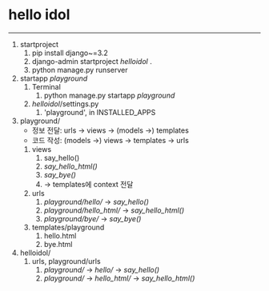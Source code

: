 # hello idol

---
1. startproject
   1. pip install django~=3.2
   2. django-admin startproject _helloidol_ .
   3. python manage.py runserver
2. startapp _playground_
   1. Terminal
      1. python manage.py startapp _playground_
   2. _helloidol_/settings.py
      1. 'playground', in INSTALLED_APPS
3. playground/
   - 정보 전달: urls -> views -> (models ->) templates
   - 코드 작성: (models ->) views -> templates -> urls
   1. views
      1. say_hello()
      2. _say_hello_html()_
      3. _say_bye()_
      4. -> templates에 context 전달
   2. urls
      1. _playground/hello/_ -> _say_hello()_
      2. _playground/hello_html/_ -> _say_hello_html()_
      3. _playground/bye/_ -> _say_bye()_
   3. templates/playground
      1. hello.html
      2. bye.html
4. helloidol/
   1. urls, playground/urls
      1. _playground/_ -> _hello/_ -> _say_hello()_
      1. _playground/_ -> _hello_html/_ -> _say_hello_html()_